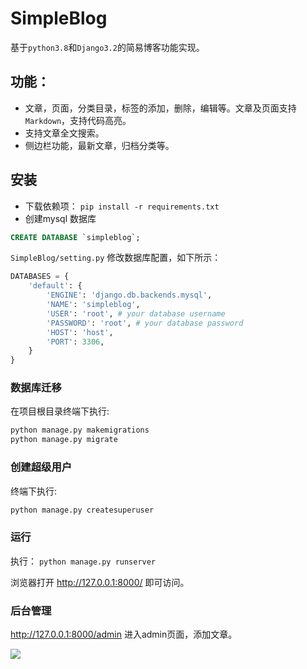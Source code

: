# SimpleBlog



基于`python3.8`和`Django3.2`的简易博客功能实现。   


## 功能：
- 文章，页面，分类目录，标签的添加，删除，编辑等。文章及页面支持`Markdown`，支持代码高亮。
- 支持文章全文搜索。
- 侧边栏功能，最新文章，归档分类等。



## 安装

- 下载依赖项： `pip install -r requirements.txt`
- 创建mysql 数据库
```sql
CREATE DATABASE `simpleblog`;
```

`SimpleBlog/setting.py` 修改数据库配置，如下所示：

```python
DATABASES = {
    'default': {
        'ENGINE': 'django.db.backends.mysql',
        'NAME': 'simpleblog',
        'USER': 'root', # your database username
        'PASSWORD': 'root', # your database password
        'HOST': 'host',
        'PORT': 3306,
    }
}
```
### 数据库迁移
在项目根目录终端下执行:
```bash
python manage.py makemigrations
python manage.py migrate
```

### 创建超级用户

 终端下执行:
```bash
python manage.py createsuperuser
```


### 运行
执行： `python manage.py runserver`


浏览器打开 http://127.0.0.1:8000/ 即可访问。  

### 后台管理

 http://127.0.0.1:8000/admin 进入admin页面，添加文章。

![](docs%5Cimage.png?v=1&type=image)




